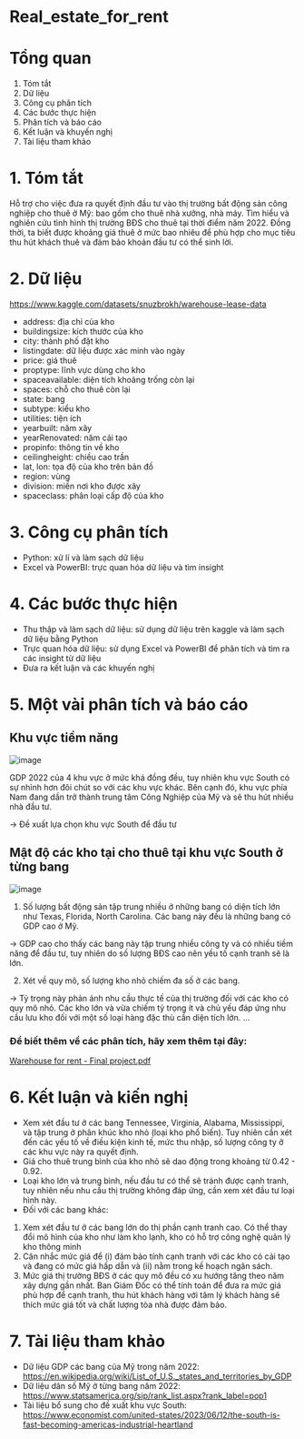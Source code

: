 # Real_estate_for_rent
# Tổng quan
1. Tóm tắt
2. Dữ liệu 
3. Công cụ phân tích
4. Các bước thực hiện
5. Phân tích và báo cáo
6. Kết luận và khuyến nghị
7. Tài liệu tham khảo

# 1. Tóm tắt
Hỗ trợ cho việc đưa ra quyết định đầu tư vào thị trường bất động sản công nghiệp cho thuê ở Mỹ: bao gồm cho thuê nhà xưởng, nhà máy.
Tìm hiểu và nghiên cứu tình hình thị trường BĐS cho thuê tại thời điểm năm 2022. Đồng thời, ta biết được khoảng giá thuê ở mức bao nhiêu để phù hợp cho mục tiêu thu hút khách thuê và đảm bảo khoản đầu tư có thể sinh lời.

# 2. Dữ liệu
https://www.kaggle.com/datasets/snuzbrokh/warehouse-lease-data
- address: địa chỉ của kho
- buildingsize: kích thước của kho
- city: thành phố đặt kho
- listingdate: dữ liệu được xác minh vào ngày
- price: giá thuê
- proptype: lĩnh vực dùng cho kho
- spaceavailable: diện tích khoảng trống còn lại
- spaces: chỗ cho thuê còn lại
- state: bang
- subtype: kiểu kho
- utilities: tiện ích
- yearbuilt: năm xây
- yearRenovated: năm cải tạo
- propinfo: thông tin về kho
- ceilingheight: chiều cao trần
- lat, lon: tọa độ của kho trên bản đồ
- region: vùng
- division: miền nơi kho được xây
- spaceclass: phân loại cấp độ của kho 

# 3. Công cụ phân tích
- Python: xử lí và làm sạch dữ liệu
- Excel và PowerBI: trực quan hóa dữ liệu và tìm insight

# 4. Các bước thực hiện
- Thu thập và làm sạch dữ liệu: sử dụng dữ liệu trên kaggle và làm sạch dữ liệu bằng Python
- Trực quan hóa dữ liệu: sử dụng Excel và PowerBI để phân tích và tìm ra các insight từ dữ liệu
- Đưa ra kết luận và các khuyến nghị

# 5. Một vài phân tích và báo cáo
## Khu vực tiềm năng
![image](https://github.com/user-attachments/assets/2623270d-2536-4c14-bb01-6d8a8cb8140c)

GDP 2022 của 4 khu vực ở mức khá đồng đều, tuy nhiên khu vực South có sự nhỉnh hơn đôi chút so với các khu vực khác. Bên cạnh đó, khu vực phía Nam đang dần trở thành trung tâm Công Nghiệp của Mỹ và sẽ thu hút nhiều nhà đầu tư.

-> Đề xuất lựa chọn khu vực South để đầu tư

## Mật độ các kho tại cho thuê tại khu vực South ở từng bang
![image](https://github.com/user-attachments/assets/9f7cb743-cd0c-4b78-9dcf-9cf40062fbcb)

1. Số lượng bất động sản tập trung nhiều ở những bang có diện tích lớn như Texas, Florida, North Carolina. Các bang này đều là những bang có GDP cao ở Mỹ.

-> GDP cao cho thấy các bang này tập trung nhiều công ty và có nhiều tiềm năng để đầu tư, tuy nhiên do số lượng BĐS cao nên yếu tố cạnh tranh sẽ là lớn.

2. Xét về quy mô, số lượng kho nhỏ chiếm đa số ở các bang.

-> Tỷ trọng này phản ánh nhu cầu thực tế của thị trường đối với các kho có quy mô nhỏ. Các kho lớn và vừa chiếm tỷ trọng ít và chủ yếu đáp ứng nhu cầu lưu kho đối với một số loại hàng đặc thù cần diện tích lớn.
...

### Để biết thêm về các phân tích, hãy xem thêm tại đây: 
[Warehouse for rent - Final project.pdf](https://github.com/user-attachments/files/18827344/Warehouse.for.rent.-.Final.project.pdf)

# 6. Kết luận và kiến nghị
- Xem xét đầu tư ở các bang Tennessee, Virginia, Alabama, Mississippi, và tập trung ở phân khúc kho nhỏ (loại kho phổ biến). Tuy nhiên cần xét đến các yếu tố về điều kiện kinh tế, mức thu nhập, số lượng công ty ở các khu vực này ra quyết định.
- Giá cho thuê trung bình của kho nhỏ sẽ dao động trong khoảng từ 0.42 - 0.92.
- Loại kho lớn và trung bình, nếu đầu tư có thể sẽ tránh được cạnh tranh, tuy nhiên nếu nhu cầu thị trường không đáp ứng, cần xem xét đầu tư loại hình này.
- Đối với các bang khác:
1. Xem xét đầu tư ở các bang lớn do thị phần cạnh tranh cao. Có thể thay đổi mô hình của kho như làm kho lạnh, kho có hỗ trợ công nghệ quản lý kho thông minh
2. Cân nhắc mức giá để (i) đảm bảo tính cạnh tranh với các kho có cải tạo và đang có mức giá hấp dẫn và (ii) nằm trong kế hoạch ngân sách.
3. Mức giá thị trường BĐS ở các quy mô đều có xu hướng tăng theo năm xây dựng gần nhất. Ban Giám Đốc có thể tính toán để đưa ra mức giá phù hợp để cạnh tranh, thu hút khách hàng với tâm lý khách hàng sẽ thích mức giá tốt và chất lượng tòa nhà được đảm bảo.

# 7. Tài liệu tham khảo
- Dữ liệu GDP các bang của Mỹ trong năm 2022: https://en.wikipedia.org/wiki/List_of_U.S._states_and_territories_by_GDP
- Dữ liệu dân số Mỹ ở từng bang năm 2022: https://www.statsamerica.org/sip/rank_list.aspx?rank_label=pop1
- Tài liệu bổ sung cho đề xuất khu vực South: https://www.economist.com/united-states/2023/06/12/the-south-is-fast-becoming-americas-industrial-heartland




